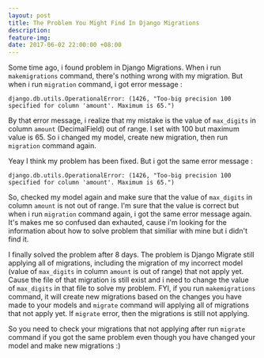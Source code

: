 ```yaml
---
layout: post
title: The Problem You Might Find In Django Migrations
description: 
feature-img:
date: 2017-06-02 22:00:00 +08:00
---
```


Some time ago, i found problem in Django Migrations. When i run `makemigrations` command, there's nothing wrong with my migration. But when i run `migration` command, i got error message :

```
django.db.utils.OperationalError: (1426, "Too-big precision 100 specified for column 'amount'. Maximum is 65.")
```

By that error message, i realize that my mistake is the value of `max_digits` in column `amount` (DecimalField) out of range. I set with 100 but maximum value is 65. So i changed my model, create new migration, then run `migration` command again.

Yeay I think my problem has been fixed. But i got the same error message :

```
django.db.utils.OperationalError: (1426, "Too-big precision 100 specified for column 'amount'. Maximum is 65.")
```

So, checked my model again and make sure that the value  of `max_digits` in column `amount` is not out of range. I'm sure that the value is correct but when i run `migration` command again, i got the same error message again. It's makes me so confused dan exhauted, cause i'm looking for the information about how to solve problem that similiar with mine but i didn't find it.

I finally solved the problem after 8 days. The problem is Django Migrate still applying all of migrations, including the migration of my incorrect model (value of `max_digits` in column `amount` is out of range) that not apply yet. Cause the file of that migration is still exist and i need to change the value of `max_digits` in that file to solve my problem. FYI, if you run `makemigrations` command, it will create new migrations based on the changes you have made to your models and `migrate` command will applying all of migrations that not apply yet. If `migrate` error, then the migrations is still not applying. 

So you need to check your migrations that not applying after run `migrate` command if you got the same problem even though you have changed your model and make new migrations :)